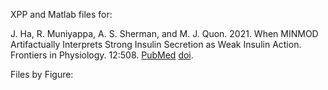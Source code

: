 XPP and Matlab files for:

J. Ha, R. Muniyappa, A. S. Sherman, and M. J. Quon. 2021. When MINMOD Artifactually Interprets Strong Insulin Secretion as Weak Insulin Action. Frontiers in Physiology. 12:508. [PubMed](https://pubmed.ncbi.nlm.nih.gov/33967818/) [doi](https://www.frontiersin.org/articles/10.3389/fphys.2021.601894/full).

Files by Figure:



